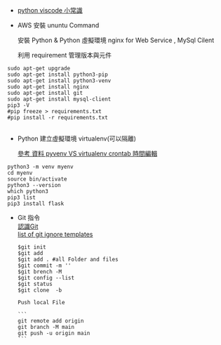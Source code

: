 + [python viscode 小常識](https://www.maxlist.xyz/2019/07/13/vscode-tip/)

+ AWS  安裝 ununtu Command<br>

  安裝 Python & Python 虛擬環境 nginx for Web Service , MySql Cilent<br>

  利用 requirement 管理版本與元件

<pre><code>sudo apt-get upgrade
sudo apt-get install python3-pip
sudo apt-get install python3-venv
sudo apt-get install nginx
sudo apt-get install git
sudo apt-get install mysql-client
pip3 -V
#pip freeze > requirements.txt
#pip install -r requirements.txt
</code>
</pre>

+ Python 建立虛擬環境 virtualenv(可以隔離)<br>

  [參考 資料 pyvenv VS virtualenv ](https://codertw.com/%E7%A8%8B%E5%BC%8F%E8%AA%9E%E8%A8%80/471323/)
  [crontab 時間編輯](https://crontab.guru/#30_8_*_*_1)

<pre><code>python3 -m venv myenv
cd myenv
source bin/activate
python3 --version
which python3
pip3 list
pip3 install flask
</code></pre>


+ Git 指令<br>[認識Git](https://www.maxlist.xyz/2018/11/02/git_tutorial/)<br>[list of git ignore templates](https://github.com/github/gitignore)

  <pre><code>$git init
  $git add <file>
  $git add . #all Folder and files
  $git commit -m '<command>'
  $git brench -M 
  $git config --list
  $git status
  $git clone <repo URL> -b

  Push local File

  ```
  git remote add origin <URL>
  git branch -M main
  git push -u origin main
  ```

  

